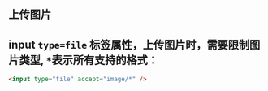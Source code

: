 ## 上传图片
## input `type=file` 标签属性，上传图片时，需要限制图片类型, `*`表示所有支持的格式：
```html
<input type="file" accept="image/*" />
```
```javascript
```
